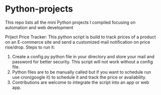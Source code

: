 # Python-projects
This repo lists all the mini Python projects I compiled focusing on automation and web development

Priject Price Tracker:
This python script is build to track prices of a product on an E-commerce site and send a customized mail notification on price rise/drop. 
Steps to run it:
1. Create a config.py python file in your directory and store your mail and password for better security. This script will not work without a config file.
2. Python files are to be manually called but if you want to schedule run use cron(google it) to schedule it and track the price or availability. 
3. Contributions are welcome to integrate the script into an app or web app. 
